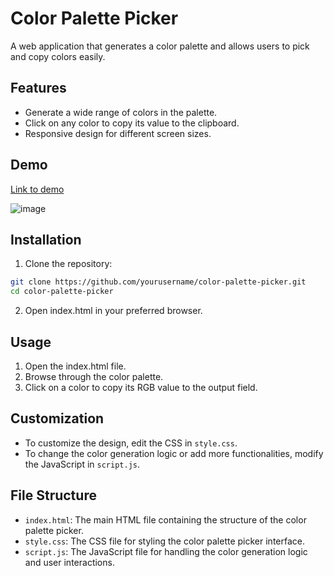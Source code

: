 # Color Palette Picker
A web application that generates a color palette and allows users to pick and copy colors easily.
## Features
- Generate a wide range of colors in the palette.
- Click on any color to copy its value to the clipboard.
- Responsive design for different screen sizes.
## Demo
[Link to demo](https://codepen.io/Shravan-Dalavi/pen/bGPqXVz)
<br>

![image](https://github.com/user-attachments/assets/66d55a21-bd85-476c-aae0-dbaab83c536a)

## Installation
1. Clone the repository:
```bash
git clone https://github.com/yourusername/color-palette-picker.git
cd color-palette-picker
```
2. Open index.html in your preferred browser.
## Usage
1. Open the index.html file.
2. Browse through the color palette.
3. Click on a color to copy its RGB value to the output field.
   
## Customization
- To customize the design, edit the CSS in `style.css`.
- To change the color generation logic or add more functionalities, modify the JavaScript in `script.js`.
## File Structure
- `index.html`: The main HTML file containing the structure of the color palette picker.
- `style.css`: The CSS file for styling the color palette picker interface.
- `script.js`: The JavaScript file for handling the color generation logic and user interactions.
